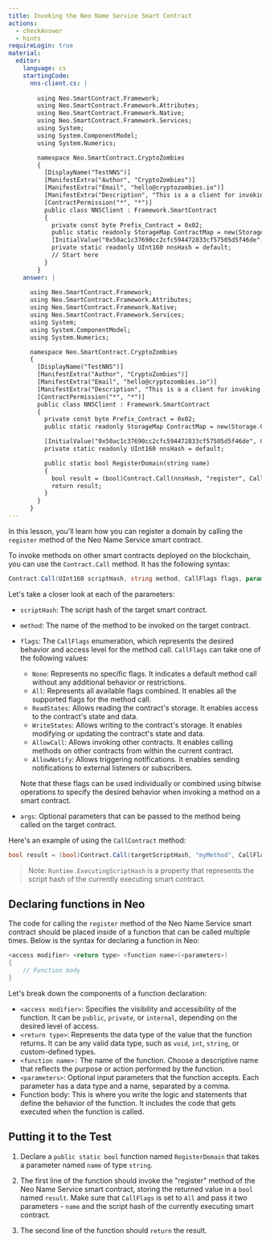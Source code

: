 ```yaml
---
title: Invoking the Neo Name Service Smart Contract
actions:
  - checkAnswer
  - hints
requireLogin: true
material:
  editor:
    language: cs
    startingCode:
      nns-client.cs: |
        
        using Neo.SmartContract.Framework;
        using Neo.SmartContract.Framework.Attributes;
        using Neo.SmartContract.Framework.Native;
        using Neo.SmartContract.Framework.Services;
        using System;
        using System.ComponentModel;
        using System.Numerics;

        namespace Neo.SmartContract.CryptoZombies
        {
          [DisplayName("TestNNS")]
          [ManifestExtra("Author", "CryptoZombies")]
          [ManifestExtra("Email", "hello@cryptozombies.io")]
          [ManifestExtra("Description", "This is a a client for invoking NNS")]
          [ContractPermission("*", "*")]
          public class NNSClient : Framework.SmartContract
          {
            private const byte Prefix_Contract = 0x02;
            public static readonly StorageMap ContractMap = new(Storage.CurrentContext, Prefix_Contract);
            [InitialValue("0x50ac1c37690cc2cfc594472833cf57505d5f46de", ContractParameterType.Hash160)]
            private static readonly UInt160 nnsHash = default;
            // Start here
          }
        }
    answer: |
      
      using Neo.SmartContract.Framework;
      using Neo.SmartContract.Framework.Attributes;
      using Neo.SmartContract.Framework.Native;
      using Neo.SmartContract.Framework.Services;
      using System;
      using System.ComponentModel;
      using System.Numerics;

      namespace Neo.SmartContract.CryptoZombies
      {
        [DisplayName("TestNNS")]
        [ManifestExtra("Author", "CryptoZombies")]
        [ManifestExtra("Email", "hello@cryptozombies.io")]
        [ManifestExtra("Description", "This is a a client for invoking NNS")]
        [ContractPermission("*", "*")]
        public class NNSClient : Framework.SmartContract
        {
          private const byte Prefix_Contract = 0x02;
          public static readonly StorageMap ContractMap = new(Storage.CurrentContext, Prefix_Contract);

          [InitialValue("0x50ac1c37690cc2cfc594472833cf57505d5f46de", ContractParameterType.Hash160)]
          private static readonly UInt160 nnsHash = default;

          public static bool RegisterDomain(string name)
          {
            bool result = (bool)Contract.Call(nnsHash, "register", CallFlags.All, name, Runtime.ExecutingScriptHash);
            return result;
          }
        }
      }
---
```


In this lesson, you'll learn how you can register a domain by calling the `register` method of the Neo Name Service smart contract.

To invoke methods on other smart contracts deployed on the blockchain, you can use the `Contract.Call` method. It has the following syntax:

```cs
Contract.Call(UInt160 scriptHash, string method, CallFlags flags, params object[] args)
```

Let's take a closer look at each of the parameters:

- `scriptHash`: The script hash of the target smart contract.
- `method`: The name of the method to be invoked on the target contract.
- `flags`: The `CallFlags` enumeration, which represents the desired behavior and access level for the method call. `CallFlags` can take one of the following values:

  - `None`: Represents no specific flags. It indicates a default method call without any additional behavior or restrictions.
  - `All`: Represents all available flags combined. It enables all the supported flags for the method call.
  - `ReadStates`: Allows reading the contract's storage. It enables access to the contract's state and data.
  - `WriteStates`: Allows writing to the contract's storage. It enables modifying or updating the contract's state and data.
  - `AllowCall`: Allows invoking other contracts. It enables calling methods on other contracts from within the current contract.
  - `AllowNotify`: Allows triggering notifications. It enables sending notifications to external listeners or subscribers.

  Note that these flags can be used individually or combined using bitwise operations to specify the desired behavior when invoking a method on a smart contract.
- `args`: Optional parameters that can be passed to the method being called on the target contract.

Here's an example of using the `CallContract` method:

```cs
bool result = (bool)Contract.Call(targetScriptHash, "myMethod", CallFlags.All, arg1, Runtime.ExecutingScriptHash);
```

> Note: `Runtime.ExecutingScriptHash` is a property that represents the script hash of the currently executing smart contract.

## Declaring functions in Neo

The code for calling the `register` method of the Neo Name Service smart contract should be placed inside of a function that can be called multiple times. Below is the syntax for declaring a function in Neo:

```cs
<access modifier> <return type> <function name>(<parameters>)
{
    // Function body
}
```

Let's break down the components of a function declaration:

- `<access modifier>`: Specifies the visibility and accessibility of the function. It can be `public`, `private`, or `internal`, depending on the desired level of access.
- `<return type>`: Represents the data type of the value that the function returns. It can be any valid data type, such as `void`, `int`, `string`, or custom-defined types.
- `<function name>:` The name of the function. Choose a descriptive name that reflects the purpose or action performed by the function.
- `<parameters>`: Optional input parameters that the function accepts. Each parameter has a data type and a name, separated by a comma.
- Function body: This is where you write the logic and statements that define the behavior of the function. It includes the code that gets executed when the function is called.

## Putting it to the Test

1. Declare a `public static bool` function named `RegisterDomain` that takes a parameter named `name` of type `string`.

2. The first line of the function should invoke the "register" method of the Neo Name Service smart contract, storing the returned value in a `bool` named `result`. Make sure that `CallFlags` is set to `All` and pass it two parameters - `name`  and the script hash of the currently executing smart contract.

3. The second line of the function should `return` the result.
